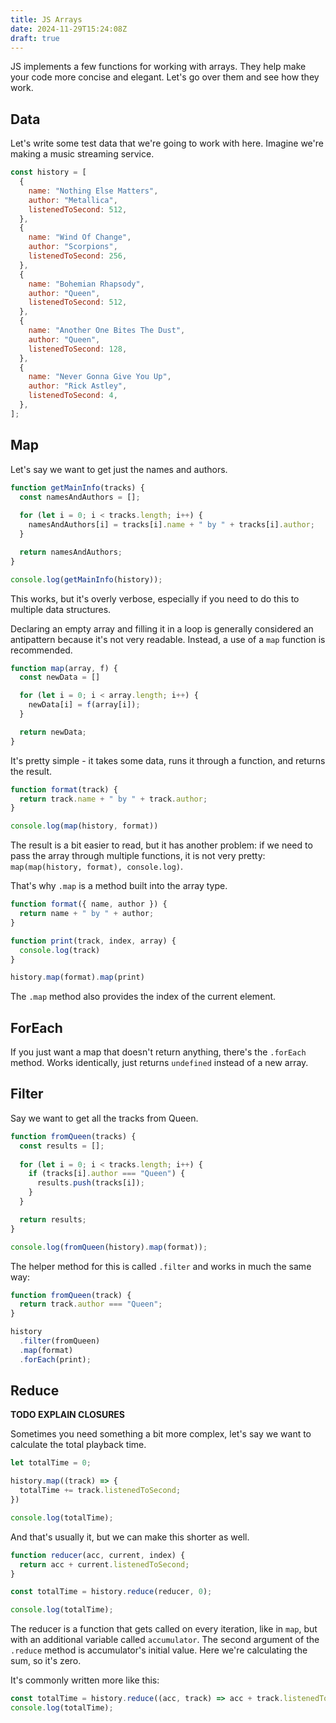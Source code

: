 ```yaml
---
title: JS Arrays
date: 2024-11-29T15:24:08Z
draft: true
---
```


JS implements a few functions for working with arrays. They help make your code more concise and elegant.
Let's go over them and see how they work.

## Data

Let's write some test data that we're going to work with here. Imagine we're making a music streaming service.

```js
const history = [
  {
    name: "Nothing Else Matters",
    author: "Metallica",
    listenedToSecond: 512,
  },
  {
    name: "Wind Of Change",
    author: "Scorpions",
    listenedToSecond: 256,
  },
  {
    name: "Bohemian Rhapsody",
    author: "Queen",
    listenedToSecond: 512,
  },
  {
    name: "Another One Bites The Dust",
    author: "Queen",
    listenedToSecond: 128,
  },
  {
    name: "Never Gonna Give You Up",
    author: "Rick Astley",
    listenedToSecond: 4,
  },
];
```

## Map

Let's say we want to get just the names and authors.

```js
function getMainInfo(tracks) {
  const namesAndAuthors = [];
  
  for (let i = 0; i < tracks.length; i++) {
    namesAndAuthors[i] = tracks[i].name + " by " + tracks[i].author;
  }

  return namesAndAuthors;
}

console.log(getMainInfo(history));
```

This works, but it's overly verbose, especially if you need to do this to multiple data structures.

Declaring an empty array and filling it in a loop is generally considered an antipattern
because it's not very readable.
Instead, a use of a `map` function is recommended.

```js
function map(array, f) {
  const newData = []

  for (let i = 0; i < array.length; i++) {
    newData[i] = f(array[i]);
  }

  return newData;
}
```

It's pretty simple - it takes some data, runs it through a function, and returns the result.

```js
function format(track) {
  return track.name + " by " + track.author;
}

console.log(map(history, format))
```

The result is a bit easier to read, but it has another problem: if we need to pass the array
through multiple functions, it is not very pretty: `map(map(history, format), console.log)`.

That's why `.map` is a method built into the array type.

```js
function format({ name, author }) {
  return name + " by " + author;
}

function print(track, index, array) {
  console.log(track)
}

history.map(format).map(print)
```

The `.map` method also provides the index of the current element.

## ForEach

If you just want a map that doesn't return anything, there's the `.forEach` method.
Works identically, just returns `undefined` instead of a new array.

## Filter

Say we want to get all the tracks from Queen.

```js
function fromQueen(tracks) {
  const results = [];
  
  for (let i = 0; i < tracks.length; i++) {
    if (tracks[i].author === "Queen") {
      results.push(tracks[i]);
    }
  }

  return results;
}

console.log(fromQueen(history).map(format));
```

The helper method for this is called `.filter` and works in much the same way:
```js
function fromQueen(track) {
  return track.author === "Queen";
}

history
  .filter(fromQueen)
  .map(format)
  .forEach(print);
```

## Reduce

**TODO EXPLAIN CLOSURES**

Sometimes you need something a bit more complex, let's say we want to calculate the total playback time.
```js
let totalTime = 0;

history.map((track) => {
  totalTime += track.listenedToSecond;
})

console.log(totalTime);
```

And that's usually it, but we can make this shorter as well.

```js
function reducer(acc, current, index) {
  return acc + current.listenedToSecond;
}

const totalTime = history.reduce(reducer, 0);

console.log(totalTime);
```

The reducer is a function that gets called on every iteration, like in `map`, but
with an additional variable called `accumulator`. The second argument of the `.reduce` method
is accumulator's initial value. Here we're calculating the sum, so it's zero.

It's commonly written more like this:
```js
const totalTime = history.reduce((acc, track) => acc + track.listenedToSecond, 0);
console.log(totalTime);
```
